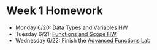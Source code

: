 # Week 1 Homework

- Monday 6/20: [Data Types and Variables HW](https://github.com/ga-adi-nyc/Data-Types-and-Variables-HW)
- Tuesday 6/21: [Functions and Scope HW](https://github.com/ga-adi-nyc/Functions-and-Scope-HW)
- Wednesday 6/22: Finish the [Advanced Functions Lab](https://github.com/ga-adi-nyc/Functions-Advanced-Lab)